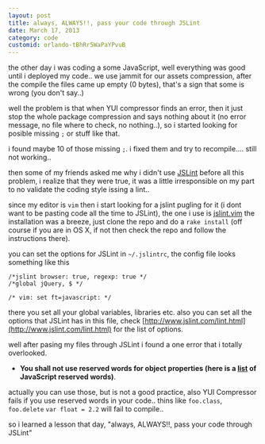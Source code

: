 ```yaml
---
layout: post
title: always, ALWAYS!!, pass your code through JSLint
date: March 17, 2013
category: code
customid: orlando-tBhRr5WaPaYPvuB
---
```


the other day i was coding a some JavaScript, well everything was good until i deployed my code.. we use jammit for our assets compression, after the compile the files came up empty (0 bytes), that's a sign that some is wrong (you don't say..)

well the problem is that when YUI compressor finds an error, then it just stop the whole package compression and says nothing about it (no error message, no file where to check, no nothing..), so i started looking for posible missing `;` or stuff like that.

i found maybe 10 of those missing `;`. i fixed them and try to recompile…. still not working..

then some of my friends asked me why i didn't use [JSLint](jslint.com) before all this problem, i realize that they were true, it was a little irresponsible on my part to no validate the coding style issing a lint..

since my editor is `vim` then i start looking for a jslint pugling for it (i dont want to be pasting code all the time to JSLint), the one i use is [jslint.vim](https://github.com/hallettj/jslint.vim) the installation was a breeze, just clone the repo and do a `rake install` (off course if you are in OS X, if not then check the repo and follow the instructions there).

you can set the options for JSLint in `~/.jslintrc`, the config file looks something like this

	/*jslint browser: true, regexp: true */
	/*global jQuery, $ */

	/* vim: set ft=javascript: */

there you set all your global variables, libraries etc. also you can set all the options that JSLint has in this file, check [http://www.jslint.com/lint.html](http://www.jslint.com/lint.html) for the list of options.

well after pasing my files through JSLint i found a one error that i totally overlooked.

* **You shall not use reserved words for object properties (here is a [list](https://developer.mozilla.org/en-US/docs/JavaScript/Reference/Reserved_Words) of JavaScript reserved words)**.

actually you can use those, but is not a good practice, also YUI Compressor fails if you use reserved words in your code.. thins like `foo.class`, `foo.delete` `var float = 2.2` will fail to compile..

so i learned a lesson that day, "always, ALWAYS!!, pass your code through JSLint"